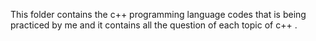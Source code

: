 This folder contains the c++ programming language codes  that is being practiced by me and it contains all the question of each topic of c++ .
